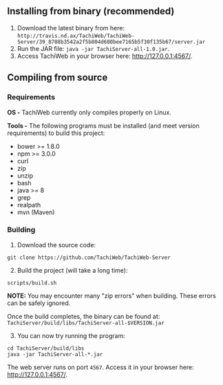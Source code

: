 ## Installing from binary (recommended)
1. Download the latest binary from here: `http://travis.nd.ax/TachiWeb/TachiWeb-Server/39_8788b3542a2f5b804d680bee7165b5f30f135b67/server.jar`
2. Run the JAR file: `java -jar TachiServer-all-1.0.jar`.
3. Access TachiWeb in your browser here: http://127.0.0.1:4567/.

## Compiling from source

### Requirements

**OS -** TachiWeb currently only compiles properly on Linux.

**Tools -** The following programs must be installed (and meet version requirements) to build this project:
- bower >= 1.8.0
- npm >= 3.0.0
- curl
- zip
- unzip
- bash
- java >= 8
- grep
- realpath
- mvn (Maven)

### Building
1. Download the source code:
```
git clone https://github.com/TachiWeb/TachiWeb-Server
```
2. Build the project (will take a long time):
```
scripts/build.sh
```
**NOTE:** You may encounter many "zip errors" when building. These errors can be safely ignored.

Once the build completes, the binary can be found at: `TachiServer/build/libs/TachiServer-all-$VERSION.jar`

3. You can now try running the program:
```
cd TachiServer/build/libs
java -jar TachiServer-all-*.jar
```
The web server runs on port `4567`. Access it in your browser here: http://127.0.0.1:4567/.
